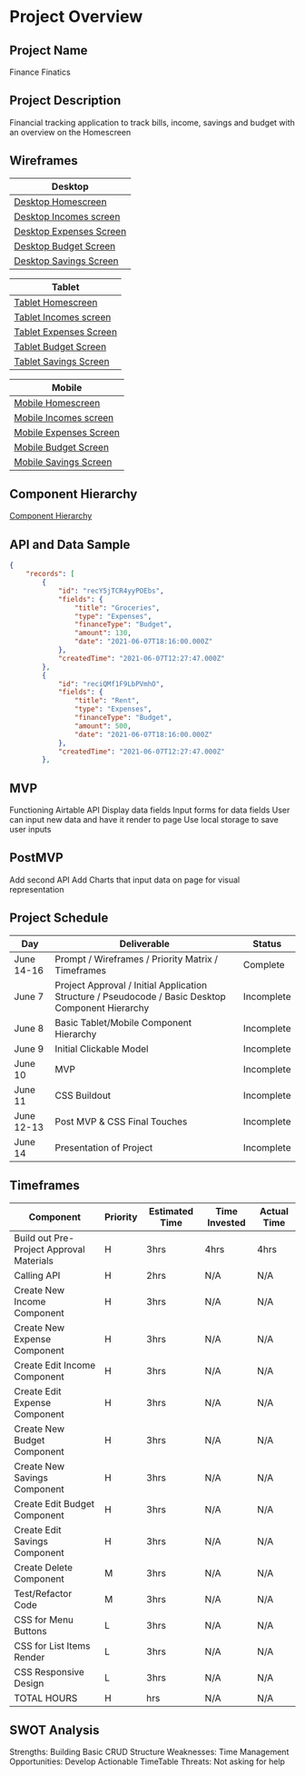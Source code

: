 # Project Overview

## Project Name
Finance Finatics

## Project Description
Financial tracking application to track bills, income, savings and budget with an overview on the Homescreen

## Wireframes

| Desktop |
|---------|
| [Desktop Homescreen](https://lucid.app/lucidchart/invitations/accept/inv_3ea4ef92-63c7-42ec-81f8-8ef9603816ab) |
| [Desktop Incomes screen](https://lucid.app/lucidchart/invitations/accept/inv_f4abd938-eb47-4619-b5ba-0676af4a199b) |
| [Desktop Expenses Screen](https://lucid.app/lucidchart/invitations/accept/inv_3635a1c8-f27d-4598-88bc-17ea37391a2e) |
| [Desktop Budget Screen](https://lucid.app/lucidchart/invitations/accept/inv_edbf83d7-65ad-4327-9107-2d56301479ac) |
| [Desktop Savings Screen](https://lucid.app/lucidchart/invitations/accept/inv_d2e1d8ca-f14d-4363-9d09-f90b40a07ea1) |

| Tablet  |
|---------|
| [Tablet Homescreen](https://lucid.app/lucidchart/invitations/accept/inv_a2116a52-6161-4eda-bc00-f5cf4f047fbd) |
| [Tablet Incomes screen](https://lucid.app/lucidchart/invitations/accept/inv_c576d970-122a-4954-a580-51555c41d263) |
| [Tablet Expenses Screen](https://lucid.app/lucidchart/invitations/accept/inv_04d4790a-de59-4204-811b-d7be4a1880fc) |
| [Tablet Budget Screen](https://lucid.app/lucidchart/invitations/accept/inv_d42f422c-3c75-4973-b276-d368facb5870) |
| [Tablet Savings Screen](https://lucid.app/lucidchart/invitations/accept/inv_febc3231-829d-4da4-b74b-741911e37815) |

| Mobile |
|---------|
| [Mobile Homescreen](https://lucid.app/lucidchart/invitations/accept/inv_afb6c62d-3589-4f40-ac0d-211777839f10) |
| [Mobile Incomes screen](https://lucid.app/lucidchart/invitations/accept/inv_ead0d304-c1cf-4ed5-8b50-b56f55623644) |
| [Mobile Expenses Screen](https://lucid.app/lucidchart/invitations/accept/inv_6964404b-4420-4f6e-b2d3-b98e8e445273) |
| [Mobile Budget Screen](https://lucid.app/lucidchart/invitations/accept/inv_a0b0ba4c-a185-40ce-a1ee-f89f38cdd668) |
| [Mobile Savings Screen](https://lucid.app/lucidchart/invitations/accept/inv_4db5c8e7-08da-4eee-b24f-e958f05edb29) |


## Component Hierarchy
[Component Hierarchy](https://lucid.app/lucidchart/invitations/accept/inv_60eb5ba4-75c5-4dc4-8fd0-5c8b7342a6da?viewport_loc=-11%2C-55%2C2005%2C1067%2C0_0)

## API and Data Sample
```json
{
    "records": [
        {
            "id": "recY5jTCR4yyPOEbs",
            "fields": {
                "title": "Groceries",
                "type": "Expenses",
                "financeType": "Budget",
                "amount": 130,
                "date": "2021-06-07T18:16:00.000Z"
            },
            "createdTime": "2021-06-07T12:27:47.000Z"
        },
        {
            "id": "reciQMf1F9LbPVmhO",
            "fields": {
                "title": "Rent",
                "type": "Expenses",
                "financeType": "Budget",
                "amount": 500,
                "date": "2021-06-07T18:16:00.000Z"
            },
            "createdTime": "2021-06-07T12:27:47.000Z"
        },
```

## MVP

Functioning Airtable API
Display data fields
Input forms for data fields
User can input new data and have it render to page
Use local storage to save user inputs

## PostMVP
Add second API
Add Charts that input data on page for visual representation

## Project Schedule
|   Day   |   Deliverable   |   Status   |
|---------|-----------------|------------|
| June 14-16 | Prompt / Wireframes / Priority Matrix / Timeframes| Complete |
| June 7 | Project Approval / Initial Application Structure / Pseudocode / Basic Desktop Component Hierarchy | Incomplete |
| June 8 | Basic Tablet/Mobile Component Hierarchy | Incomplete |
| June 9 | Initial Clickable Model | Incomplete |
| June 10 | MVP | Incomplete |
| June 11 | CSS Buildout | Incomplete |
| June 12-13 | Post MVP & CSS Final Touches | Incomplete |
| June 14 | Presentation of Project | Incomplete |

## Timeframes
| Component | Priority | Estimated Time | Time Invested | Actual Time |
|-----------|----------|----------------|---------------|-------------|
| Build out Pre-Project Approval Materials | H | 3hrs | 4hrs | 4hrs |
| Calling API | H | 2hrs | N/A | N/A |
| Create New Income Component | H | 3hrs | N/A | N/A |
| Create New Expense Component | H | 3hrs | N/A | N/A |
| Create Edit Income Component | H | 3hrs | N/A | N/A |
| Create Edit Expense Component | H | 3hrs | N/A  | N/A  |
| Create New Budget Component | H | 3hrs | N/A | N/A |
| Create New Savings Component | H | 3hrs | N/A | N/A |
| Create Edit Budget Component | H | 3hrs | N/A | N/A |
| Create Edit Savings Component | H | 3hrs | N/A | N/A |
| Create Delete Component | M | 3hrs | N/A | N/A |
| Test/Refactor Code | M | 3hrs | N/A | N/A |
| CSS for Menu Buttons | L | 3hrs | N/A | N/A |
| CSS for List Items Render | L | 3hrs | N/A | N/A |
| CSS Responsive Design | L | 3hrs | N/A | N/A |
| TOTAL HOURS | H | hrs | N/A| N/A | N/A |

## SWOT Analysis
Strengths: Building Basic CRUD Structure
Weaknesses: Time Management
Opportunities: Develop Actionable TimeTable
Threats: Not asking for help
